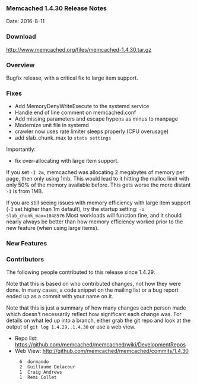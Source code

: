 ### Memcached 1.4.30 Release Notes

Date: 2016-8-11

### Download

http://www.memcached.org/files/memcached-1.4.30.tar.gz

### Overview

Bugfix release, with a critical fix to large item support.

### Fixes

  * Add MemoryDenyWriteExecute to the systemd service
  * Handle end of line comment on memcached.conf
  * Add missing parameters and escape hypens as minus to manpage
  * Modernize unit file in systemd
  * crawler now uses rate limiter sleeps properly (CPU overusage)
  * add slab_chunk_max to `stats settings`

Importantly:

  * fix over-allocating with large item support.

If you set `-I 2m`, memcached was allocating 2 megabytes of memory per page,
then only using 1mb. This would lead to it hitting the malloc limit with only
50% of the memory available before. This gets worse the more distant `-I` is
from 1MB.

If you are still seeing issues with memory efficiency with large item support
(`-I` set higher than 1m default), try the startup setting: `-o slab_chunk_max=1048576`
Most workloads will function fine, and it should nearly always be better than
how memory efficiency worked prior to the new feature (when using large
items).

### New Features


### Contributors

The following people contributed to this release since 1.4.29.

Note that this is based on who contributed changes, not how they were
done.  In many cases, a code snippet on the mailing list or a bug
report ended up as a commit with your name on it.

Note that this is just a summary of how many changes each person made
which doesn't necessarily reflect how significant each change was.
For details on what led up into a branch, either grab the git repo and
look at the output of `git log 1.4.29..1.4.30` or use a web view.

  * Repo list: https://github.com/memcached/memcached/wiki/DevelopmentRepos
  * Web View: http://github.com/memcached/memcached/commits/1.4.30

```
     6	dormando
     2	Guillaume Delacour
     1	Craig Andrews
     1	Remi Collet

```
